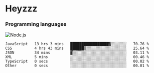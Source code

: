 # Heyzzz  

### Programming languages  

[![Node.js](https://img.shields.io/badge/-Node.js-262626?style=for-the-badge)](https://nodejs.org/ru)

<!--START_SECTION:waka-->

```text
JavaScript   13 hrs 3 mins   █████████████████▓░░░░░░░   70.76 %
CSS          4 hrs 43 mins   ██████▒░░░░░░░░░░░░░░░░░░   25.64 %
JSON         34 mins         ▓░░░░░░░░░░░░░░░░░░░░░░░░   03.11 %
XML          5 mins          ░░░░░░░░░░░░░░░░░░░░░░░░░   00.46 %
TypeScript   0 secs          ░░░░░░░░░░░░░░░░░░░░░░░░░   00.02 %
Other        0 secs          ░░░░░░░░░░░░░░░░░░░░░░░░░   00.01 %
```

<!--END_SECTION:waka-->
